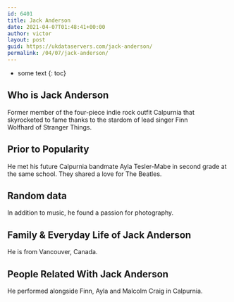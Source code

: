 ```yaml
---
id: 6401
title: Jack Anderson
date: 2021-04-07T01:48:41+00:00
author: victor
layout: post
guid: https://ukdataservers.com/jack-anderson/
permalink: /04/07/jack-anderson/
---
```


* some text
{: toc}


## Who is Jack Anderson



Former member of the four-piece indie rock outfit Calpurnia that skyrocketed to fame thanks to the stardom of lead singer Finn Wolfhard of Stranger Things.

                
                
                
## Prior to Popularity



He met his future Calpurnia bandmate Ayla Tesler-Mabe in second grade at the same school. They shared a love for The Beatles.

                
                
                
## Random data



In addition to music, he found a passion for photography.

                
                
                
## Family & Everyday Life of Jack Anderson



He is from Vancouver, Canada.

                
                
                
## People Related With Jack Anderson



He performed alongside Finn, Ayla and Malcolm Craig in Calpurnia. 

                
              
            
          
          
          